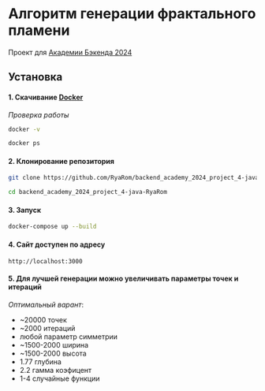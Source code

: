 # Алгоритм генерации фрактального пламени

Проект для [Академии Бэкенда 2024][course-url]

## Установка

#### 1. Скачивание [Docker](https://www.docker.com/get-started)

*Проверка работы*
```bash
docker -v
```

```bash
docker ps
```


#### 2. Клонирование репозитория

```bash
git clone https://github.com/RyaRom/backend_academy_2024_project_4-java-RyaRom
```

```bash
cd backend_academy_2024_project_4-java-RyaRom
```

#### 3. Запуск

```bash
docker-compose up --build
```

#### 4. Сайт доступен по адресу

```
http://localhost:3000
```

#### 5. Для лучшей генерации можно увеличивать параметры точек и итераций
*Оптимальный варант*:
- ~20000 точек
- ~2000 итераций
- любой параметр симметрии
- ~1500-2000 ширина
- ~1500-2000 высота
- 1.77 глубина
- 2.2 гамма коэфицент
- 1-4 случайные функции


[course-url]: https://edu.tinkoff.ru/all-activities/courses/870efa9d-7067-4713-97ae-7db256b73eab
